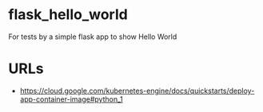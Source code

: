 # flask_hello_world
For tests by a simple flask app to show Hello World 

# URLs
- https://cloud.google.com/kubernetes-engine/docs/quickstarts/deploy-app-container-image#python_1
